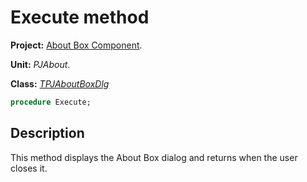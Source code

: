 # Execute method #

**Project:** [About Box Component](AboutBoxComponent.md).

**Unit:** _PJAbout_.

**Class:** _[TPJAboutBoxDlg](TPJAboutBoxDlg.md)_

```pascal
procedure Execute;
```

## Description ##

This method displays the About Box dialog and returns when the user closes it.